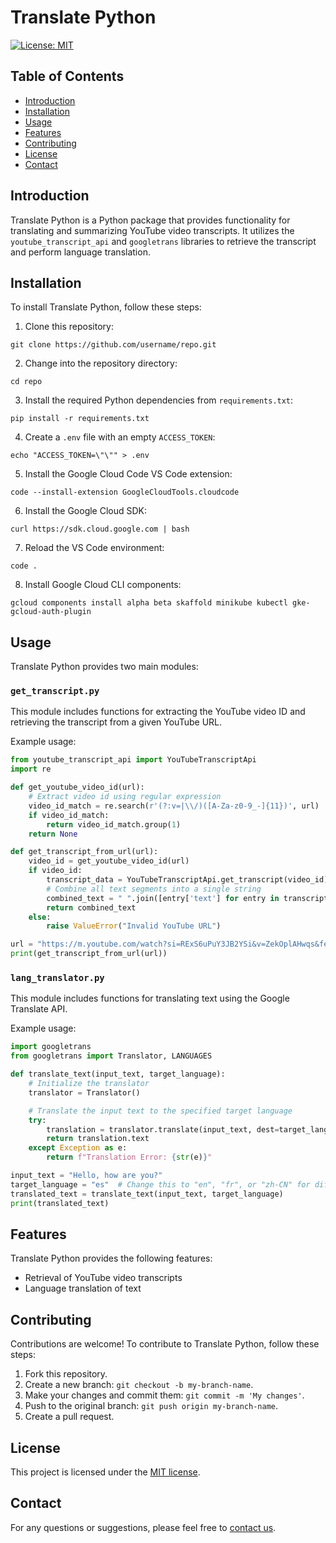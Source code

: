 # Translate Python

[![License: MIT](https://img.shields.io/badge/License-MIT-yellow.svg)](https://opensource.org/licenses/MIT)

## Table of Contents

- [Introduction](#introduction)
- [Installation](#installation)
- [Usage](#usage)
- [Features](#features)
- [Contributing](#contributing)
- [License](#license)
- [Contact](#contact)

## Introduction

Translate Python is a Python package that provides functionality for translating and summarizing YouTube video transcripts. It utilizes the `youtube_transcript_api` and `googletrans` libraries to retrieve the transcript and perform language translation.

## Installation

To install Translate Python, follow these steps:

1. Clone this repository:

```
git clone https://github.com/username/repo.git
```

2. Change into the repository directory:

```
cd repo
```

3. Install the required Python dependencies from `requirements.txt`:

```
pip install -r requirements.txt
```

4. Create a `.env` file with an empty `ACCESS_TOKEN`:

```
echo "ACCESS_TOKEN=\"\"" > .env
```

5. Install the Google Cloud Code VS Code extension:

```
code --install-extension GoogleCloudTools.cloudcode
```

6. Install the Google Cloud SDK:

```
curl https://sdk.cloud.google.com | bash
```

7. Reload the VS Code environment:

```
code .
```

8. Install Google Cloud CLI components:

```
gcloud components install alpha beta skaffold minikube kubectl gke-gcloud-auth-plugin
```

## Usage

Translate Python provides two main modules:

### `get_transcript.py`
This module includes functions for extracting the YouTube video ID and retrieving the transcript from a given YouTube URL.

Example usage:
```python
from youtube_transcript_api import YouTubeTranscriptApi
import re

def get_youtube_video_id(url):
    # Extract video id using regular expression
    video_id_match = re.search(r'(?:v=|\\/)([A-Za-z0-9_-]{11})', url)
    if video_id_match:
        return video_id_match.group(1)
    return None

def get_transcript_from_url(url):
    video_id = get_youtube_video_id(url)
    if video_id:
        transcript_data = YouTubeTranscriptApi.get_transcript(video_id)
        # Combine all text segments into a single string
        combined_text = " ".join([entry['text'] for entry in transcript_data])
        return combined_text
    else:
        raise ValueError("Invalid YouTube URL")

url = "https://m.youtube.com/watch?si=RExS6uPuY3JB2YSi&v=ZekOplAHwqs&feature=youtu.be"
print(get_transcript_from_url(url))
```

### `lang_translator.py`
This module includes functions for translating text using the Google Translate API.

Example usage:
```python
import googletrans
from googletrans import Translator, LANGUAGES

def translate_text(input_text, target_language):
    # Initialize the translator
    translator = Translator()

    # Translate the input text to the specified target language
    try:
        translation = translator.translate(input_text, dest=target_language)
        return translation.text
    except Exception as e:
        return f"Translation Error: {str(e)}"

input_text = "Hello, how are you?"
target_language = "es"  # Change this to "en", "fr", or "zh-CN" for different languages
translated_text = translate_text(input_text, target_language)
print(translated_text)
```

## Features

Translate Python provides the following features:

- Retrieval of YouTube video transcripts
- Language translation of text

## Contributing

Contributions are welcome! To contribute to Translate Python, follow these steps:

1. Fork this repository.
2. Create a new branch: `git checkout -b my-branch-name`.
3. Make your changes and commit them: `git commit -m 'My changes'`.
4. Push to the original branch: `git push origin my-branch-name`.
5. Create a pull request.

## License

This project is licensed under the [MIT license](https://opensource.org/licenses/MIT).

## Contact

For any questions or suggestions, please feel free to [contact us](mailto:example@example.com).